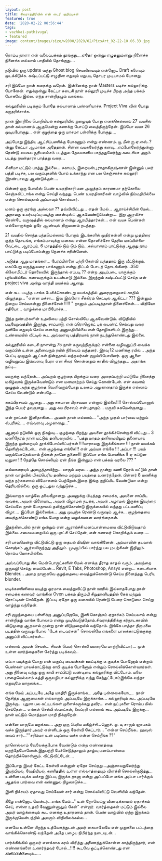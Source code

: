 ```yaml
---
layout: post
title: சிவராத்திரியில் என் டைரி குறிப்புகள்
featured: true
date: '2020-02-22 08:56:44'
tags:
- vazhkai-pathivugal
- featured
image: content/images/size/w2000/2020/02/PicsArt_02-22-10.06.33.jpg
---
```

ரொம்ப நாளா என் வலைப்பக்கம் தூங்குது....ஏதோ ஒன்னு எழுதனும்ன்னு நினைச்சு நினைச்சு எல்லாம் பாதியில் தொங்குது....

நடுவில் ஒரு update வந்து Ghost blog செயலியையும் என்னோட Draft களையும் முடக்கிடுச்சு. கஷ்டப்பட்டு எழுதின எதுவும் மறுபடி தொடர முடியாமல் போனது.

சரி இப்போ நான் கதைக்கு வரேன்.‌‌ இன்னைக்கு நான் Masters படிச்ச கல்லூரிக்கு போனேன். எதுக்குன்னு கேட்டா கடைசி நாள் கல்லூரி முடிச்ச பிறகு அந்த பக்கம் போகவே இல்ல. எந்த சான்றிதழும் வாங்கல.

கல்லூரியில் படிக்கும் போதே கல்யாணம் பண்ணியாச்சு. Project Viva வின் போது கருதரிச்சாச்சு.

நான் இளநிலை பொறியியல் கல்லூரியில் நுழையும் போது எனக்கெல்லாம் 27 வயசில் தான் கல்யாணம் ஆகுமென்று கணக்கு போட்டு வைத்திருந்தேன். இப்போ வயசு 26 முடியபோகுது... என் குழந்தை ஒரு மாசமா பள்ளிக்கு போகுது....

அப்போது இந்திய ஆட்சிப்பணிக்கு போகணும் என்று எண்ணம். யூ மீன் ஐ.ஏ.எஸ்..? ன்னு கேட்டா ஆமாங்க அதேதான். சின்ன வயசுலேர்ந்து கனவு...‌‌எப்போலேர்ந்துன்னா ரெண்டு வயசுல சூரியவம்சம் படத்துல தேவயானிய பாத்ததுலேர்ந்து  கடைசியா அறம் படத்து நயன்தாரா பாத்தது வரை...

சினிமா மட்டும் பாத்து இல்லை... சகாயம், இறையன்பு,ராதாகிருஷ்ணன் இன்னும் பலர் பத்தி படிச்சு, பல வகுப்புகளில் போய் உக்காந்து என பல செஞ்சாச்சு கல்லூரி இரண்டாவது ஆண்டுக்குள்....

‌‌பின்னர் ஒரு போலீஸ் பெண் உயரதிகாரி மன அழுத்தம் காரணமா தற்கொலை செஞ்சுகிட்டாங்க என்று செய்தி வந்தது. பெண் உயரதிகாரிகள் வாழ்வில் நிம்மதியில்லை என்று சொல்வதாய் அப்பாவும் சொல்வார்.

மனம் ஒரு குரங்கு அல்லவா ?? தவ்விவிட்டது... எதன் மேல்... ஆராய்ச்சியின் மேல்... அதாவது உயர்படிப்பு படித்து சைன்டிஸ்ட் ஆகவேண்டுமென்று.... இது ஆரமிச்சு ரெண்டே வருஷத்தில் கல்யாணம் என்று ஆரமித்தார்கள்... என் வயசு பெண்கள் எல்லோருக்கும் ஒரே ஆண்டில் திருமணம் நடந்தது.

‌‌21 வயதில் சொந்த பந்தமெல்லாம் போகும் இடங்களில் முதிர்கன்னி என்று முத்திரை குத்த தொடங்க,   எங்கம்மாவுக்கு மனசுல என்ன தோனிச்சோ தெரில மாப்பிள்ளை வேட்டை ஆரம்பம். 6 மாதத்தில் டும் டும் டும்...‌‌கல்யாணம் பாட்டுக்கு ஆகுது நாம பாட்டுக்கு படிப்போம்ன்னு நெனச்சு சரின்னேன்.

‌‌அடுத்த ஆறு மாதங்கள்... பேரப்பிள்ளை பற்றி கேள்வி வந்ததாம் இரு வீட்டுக்கும். மகப்பேறு மருத்துவரை பாக்கணும் என்று திட்டம் போடத் தொடங்கினர்...‌‌350 கிலோமீட்டர் தொலைவில் இருந்தால் எப்படி ?? என்ற அடிப்படை யாருக்கும் புரியவில்லை. கணவருக்கும் உடன்பாடு இல்லை. இருந்தும் கஷ்டப்பட்டு செய்த என் project viva அன்று வாந்தி மயக்கம் ஆனது.

‌‌என் கூட படித்த பசங்க பேசிக்கொண்டது மயக்கத்தில் அரைகுறையாய் காதில் விழுந்தது... "என்ன மச்சா... இவ இவ்ளோ சீக்கிரம் செட்டில் ஆகிட்டா ??? இன்னும் நிறைய செய்வான்னு நினைச்சேன் !!!!! " நானும் அப்படித்தான் நினைச்சேன்.... விதியோ சதியோ... வாழ்க்கை மாறிபோச்சு...

‌‌இந்த நண்பர்களின் உதவியை பற்றி சொல்லியே ஆகவேண்டும். விடுதியில் படியேறுவத்தில் இருந்து, சாப்பாடு, என் ப்ரொஜெக்ட் புக் பைண்ட் செய்வது வரை தனியே எதுவும் செய்ய எனக்கு அனுமதியில்லை என் தோழிகளிடம் இருந்து... உண்மையில் வீட்டில் கூட அவ்வளவு பத்திரமாய் நான் நடந்துகொண்டது இல்லை.

‌‌கல்லூரியில் கடைசி நாளன்று 75 நாள் கருவுற்றிருக்கும் என்னை வழியனுப்பி வைக்க வகுப்பில் உள்ள அனைவரும் ரயில் நிலையம் வந்தனர். இரவு 12 மணிக்கு ரயில்... அந்த பெட்டி முழுதும் ஆட்கள் நின்றதால் வந்தவர்கள் குழம்பிபோயினர். ஒரு ஆளை வழியனுப்ப இவ்வளவு பேரா என சிலர் சொன்னதும் காதில் விழுந்தது... அதாங்க நட்பு...

‌‌ஊருக்கு வந்தேன்... அப்புறம் குழந்தை பிறக்கும் வரை அதைப்பற்றி மட்டுமே நினைத்து மகிழ்வாய் இருக்கவேண்டும் என மனமாற்றம் செய்து கொண்டேன். என் கவனம் முழுதும் அந்த குழந்தை வெளிவரும்போது உலகம் அழகானதாய் இருக்க எல்லாம் செய்ய வேண்டும் என்பதே....

சுகப்பிரசவம் ஆனது... அது சுகமான பிரசவமா என்றால் இல்லை!!!! சொல்லப்போனால் இந்த பெயர் தவறானது... அது சுய பிரசவம் என்பதாகும்... மருவி சுகமென்றானது...

என் நாட்கள் இனிதாகின... அவன் தான் எல்லாம்... "அந்த முதல் பார்வை மற்றும் ஸ்பரிசம்.... எவ்வளவு அழகானது..."

ஆனால் நடுவில் ஒரு நிகழ்வு... குழந்தை பிறந்து அவனை தூக்கிச்சென்றாகி விட்டது... 3 மணிநேரம் நான் மட்டும் தனியறையில்... "பத்து மாதம் தனிமையிலும் துணையாய் இருந்த ஒன்றையும் தூக்கிபோய்விட்டீர்கள் !!!!‌‌யாராவது இருக்கீங்களா !!! நான் மயக்கம் தெளிஞ்சுட்டேன்... என் குழந்தை எங்கே!!! என் அம்மா எங்கே !!! அப்பா !!! பயம் வரும்போதெல்லாம் நீங்கள் தானே துணை!!! இப்போ எங்க போனீங்க !! ஏ கட்டுன மனுசா !!! நேத்தே சொல்லியும் ஏன் நீங்க இன்னும் என் பக்கம் வரலை ??? "‌‌

எல்லாரையும் அழைத்தாயிற்று... யாரும் வரல... அந்த மூன்று மணி நேரம் மட்டும் தான் நான் வாழ்வில் மிகப்பெரிய தனிமை மற்றும் பயத்தை உணர்ந்தேன்.‌‌ பின்னர் 8 மணிக்கு வந்த நர்சுகளால் விமோசனம் பெற்றேன்.‌‌இதை இங்கு குறிப்பிட வேண்டுமா என்று தெரியவில்லை. ஒரு ஒட்டதுல வந்துடுச்சு...

‌‌இவ்வாறாக வாழ்வே தலைகீழானது.  அவனுக்கு பிடித்தது சமைக்க, அவனை சாப்பிட வைக்க, அவன் விளையாட, அவன் விழாமல் நடக்க, அவன் அழாமல் இருக்க இவற்றை செய்யவே நாள் போதாமல் தவித்துக்கொண்டு இருக்கையில் வந்தது பட்டமளிப்பு விழா.... இப்போ இல்லைங்க... அது முடிஞ்சு ரெண்டு வருஷம் ஆச்சு... குழந்தையை வைத்துக்கொண்டு எங்க போற என்ற வழக்கமான வார்த்தைகள்.

‌‌இதற்கிடையில் நான் ஒன்றும் என் ஆராய்ச்சி மனப்பான்மையை விட்டுவிடுவதாய் இல்லை. சமையலறையில் ஒரு புரட்சி செய்தேன், என் கணவர் கொதிக்கும் வரை.....

சரி பாவமென்று விட்டுவிட்டு ஒரு தையல் மிஷின் வாங்கினேன். அம்மாவின் தயவால் கொஞ்சம் ஆர்வமிருந்தது அதிலும். யூடியூப்பில் பார்த்து பல முயற்சிகள் இதிலும். ரொம்ப மோசமில்லை.

அவ்வப்போது சில மென்பொருட்களின் மேல் எனக்கு தீராத காதல் வரும். அவற்றை ஒருவழி செய்து வைப்பேன்... Revit, E Tabs, Photoshop, Ansys என்று... கடைசியாக Blender... அதை நானாகவே  குழந்தையை வைத்துக்கொண்டு செய்ய நினைத்தது பெரிய blunder.

மடிக்கணினியை மடித்து ஓரமாக வைத்துவிட்டு நான் ஊரில் இல்லாதபோது தான் சமைக்க கணவர் வாங்கின Oven பக்கம் திரும்பி சிறுதானியத்தில் கேக் மற்றும் ரொட்டிகள் செய்தேன். இப்படி ஏதோ ஒரு வகையில் ரெண்டு பேரை கொடுமை செய்து வாழ்ந்து வந்தேன்.

‌‌சரி குழந்தையை பள்ளிக்கு அனுப்புறோமே, இனி கொஞ்சம் ஏதாச்சும் செய்யலாம் என்று சான்றிதழ் வாங்க போலாம் என்று முடிவெடுத்தோம்.‌‌சிவராத்திரிக்கு கர்நாடகாவில் விடுமுறை ஆதலால் மூன்று நாள் விடுமுறையில் வந்தோம். இங்கே பாத்தா திருமலை படத்தில் வருவது போல "டேக் டைவர்சன்" சொல்லியே எங்களை பாலக்காட்டுக்குக்கு அனுப்பி விட்டார்கள்...

எல்லாம் அவன் செயல்... சிவன் பெயர் சொல்லி ஊரையே மாற்றிவிட்டார்... முன் உள்ள வார்த்தைகளை சேர்த்து படிக்கவும்..

எம்.ஈ படிக்கும் போது என் வகுப்பு பையன்கள் ஊட்டிக்கு டீ குடிக்க போனோம் என்றும் பெண்கள் பாலக்காட்டுக்கு காபி குடிக்க போனோம் என்றும் சொல்லிக்கொள்வார்கள். அது நினைவு வந்து ஒரு காபி சாப்பிட்டு வண்டியை கல்லூரிக்கு விட்டோம். மலை பாதையெல்லாம் சுத்தி ஒருவழியா கல்லூரிக்கு வந்து சேந்துட்டோம்‌‌இங்கே வந்தா எதுவுமே மாறலங்க...

எங்க மேம் அப்படியே அதே மாதிரி இருக்காங்க... அதே புன்னகையோட...  நான் நேசித்த ஆளுமைகள் எல்லாரும் அப்படியே இருக்காங்க... கல்லூரியும் கூட அப்படியே இருக்கு... புதுசா பல கட்டிடங்கள் முளைச்சுருக்கது தவிர... என் நட்புகளை ரொம்ப மிஸ் செய்தேன்... எங்கள் செல்பி ஸ்பாட்கள், லைப்ரரி எல்லாம் கூட அப்படியே இருக்கு... நான் மட்டும் மொத்தமா மாறி நிக்குறேன்.

‌‌என்னை யாருமே மறக்கல... அது ஒரு பெரிய மகிழ்ச்சி...ஹெச். ஓ. டி சாரும் ஞாபகம் வச்சு இருந்தார்.‌‌அவர் என்னிடம் ஒரு கேள்வி கேட்டார்... "என்ன செய்றீங்க.. ஹவுஸ் வைப் சார்..."‌‌"சரிம்மா உன் படிப்பை வச்சு என்ன செய்றீங்க ??"

‌‌நானெல்லாம் வேலைக்குபோக வேண்டும் என்ற எண்ணத்தை மறந்தேபோனேன்.‌‌இதுபற்றி பேச்செடுத்தாலும் தாழ்வு மனப்பான்மை தொற்றிக்கொள்ளும். விட்டுவிட்டேன்....

‌‌இப்போது இவர் கேட்ட கேள்வி என்னுள் ஏதோ செய்தது...‌‌அஞ்சாவதுலேர்ந்து இயற்பியல், வேதியியல், கணிததில் உள்ள எல்லாத்தையும் விளக்கி சொல்லிகுடுத்து... உன்னை படிக்க வச்சது இப்படி இருக்க தானா என்று அப்பப்போ எங்க அப்பா பார்க்கும் ஆதங்க பார்வை என் கண்ணுல நிழலாடுச்சு....

‌‌இனி நிச்சயம் ஏதாவது செய்வேன் சார் என்று சொல்லிவிட்டு வெளியில் வந்தேன்.

கீழே என்னோட மென்டர்...எங்க மேம்..." உன் நோலெட்ஜ வீணடிக்காமல் ஏதாச்சும் செய், என்ன உதவி வேணுன்னாலும் கேள்" என்றார். வார்த்தைகள் மட்டும் இல்லை அவர் வாழ்க்கையும் கூட எனக்கு உதாரணம் தான். பெண் வாழ்வில் ஏற்ற இறக்கம் இருக்குமென்பத்தில் அவரும் விதிவிலக்கல்ல...

எனவே உள்ளே பிறந்த உத்வேகத்துடன் அவர் கையாலேயே என் முதுகலை பட்டத்தை வாங்கிக்கொண்டு வந்தேன் அதே பழைய நிமிர்ந்த நடையுடன்...

பார்க்கிங்கில் ஒருவர் எனக்காக கரம் விரித்து அணைத்துக்கொள்ள காத்திருந்தார், என் எண்ணங்களை உணர்ந்தவர் போல்...!!!! கூடவே ஒட்டிக்கொண்டது என் கிளிப்பிள்ளையும்......